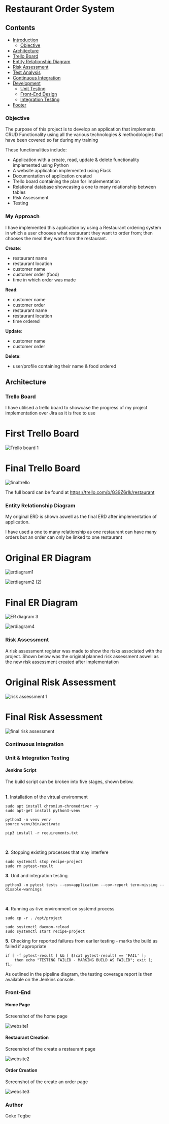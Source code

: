 # Restaurant Order System

## Contents

* [Introduction](#introduction) 
  * [Objective](#objective)
* [Architecture](#architecture)
* [Trello Board](#trello-board)
* [Entity Relationship Diagram](#entity-relationship-diagram)
* [Risk Assessment](#risk-assessment)
* [Test Analysis](#analysis-of-testing)
* [Continuous Integration](#continuous-integration)
* [Development](#development)
  * [Unit Testing](#unit-testing)
  * [Front-End Design](#front-end)
  * [Integration Testing](#integration-testing)
* [Footer](#footer)


### Objective
The purpose of this project is to develop an application that implements CRUD Functionality
using all the various technologies & methodologies that have been covered so far during my training

These functionalities include:
- Application with a create, read, update & delete functionality implemented using Python
- A website application implemented using Flask
- Documentation of application created
- Trello board containing the plan for implementation
- Relational database showcasing a one to many relationship between tables
- Risk Assessment
- Testing

 ### My Approach
 
 I have implemented this application by using a Restaurant ordering system in which a user chooses
 what restaurant they want to order from; then chooses the meal they want from the restaurant.
 
**Create**:
* restaurant name
* restaurant location
* customer name
* customer order (food)
* time in which order was made

**Read**:
* customer name
* customer order
* restaurant name
* restaurant location
* time ordered

**Update**:
* customer name
* customer order

**Delete**:
* user/profile containing their name & food ordered


## Architecture
### Trello Board
I have utilised a trello board to showcase the progress of my project implementation over Jira as it is free to use

# First Trello Board
![Trello board 1](https://user-images.githubusercontent.com/48153566/118319076-2d4c6a00-b4f2-11eb-9741-ad327b91d687.png)

# Final Trello Board
![finaltrello](https://user-images.githubusercontent.com/48153566/118318508-659f7880-b4f1-11eb-8d24-2821b2381e80.png)

The full board can be found at https://trello.com/b/G39Z6rIk/restaurant



### Entity Relationship Diagram

My original ERD is shown aswell as the final ERD after implementation of application.

I have used a one to many relationship as one restaurant can have many orders but an order can only
be linked to one restaurant

# Original ER Diagram

![erdiagram1](https://user-images.githubusercontent.com/48153566/118319199-5967eb00-b4f2-11eb-91e0-459544cf44c5.jpg)

![erdiagram2 (2)](https://user-images.githubusercontent.com/48153566/118319206-5a991800-b4f2-11eb-90ef-cabe81fd40c7.png)


# Final ER Diagram
![ER diagram 3](https://user-images.githubusercontent.com/48153566/118318743-b4e5a900-b4f1-11eb-9dbd-8b18c0b15956.png)

![erdiagram4](https://user-images.githubusercontent.com/48153566/118318793-c75fe280-b4f1-11eb-8e21-97f6cd7f0937.png)

### Risk Assessment

A risk assessment register was made to show the risks associated with the project. Shown below was the original planned risk assessment aswell as the
new risk assessment created after implementation

# Original Risk Assessment
![risk assessment 1](https://user-images.githubusercontent.com/48153566/118321087-07749480-b4f5-11eb-9fc6-49e53fd18b76.png)

# Final Risk Assessment

![final risk assessment](https://user-images.githubusercontent.com/48153566/118323000-e5304600-b4f7-11eb-811c-d5dba32a06d5.png)


### Continuous Integration

### Unit & Integration Testing


#### Jenkins Script
The build script can be broken into five stages, shown below.  
<br/>

**1.** Installation of the virtual environment

```
sudo apt install chromium-chromedriver -y
sudo apt-get install python3-venv

python3 -m venv venv
source venv/bin/activate

pip3 install -r requirements.txt
```
<br/>

**2.** Stopping existing processes that may interfere

```
sudo systemctl stop recipe-project
sudo rm pytest-result
```

**3.** Unit and integration testing

```
python3 -m pytest tests --cov=application --cov-report term-missing --disable-warnings
```
<br/>

**4.** Running as-live environment on systemd process
```
sudo cp -r . /opt/project

sudo systemctl daemon-reload
sudo systemctl start recipe-project
```

**5.** Checking for reported failures from earlier testing - marks the build as failed if appropriate
```
if [ -f pytest-result ] && [ $(cat pytest-result) == 'FAIL' ]; 
	then echo "TESTING FAILED - MARKING BUILD AS FAILED"; exit 1;
fi;
```

As outlined in the pipeline diagram, the testing coverage report is then available on the Jenkins console.

### Front-End
#### Home Page
Screenshot of the home page

![website1](https://user-images.githubusercontent.com/48153566/118324621-2de8fe80-b4fa-11eb-980d-99c259c9beb3.png)

#### Restaurant Creation
Screenshot of the create a restaurant page

![website2](https://user-images.githubusercontent.com/48153566/118324628-2f1a2b80-b4fa-11eb-8d37-22031ca1cc66.png)

#### Order Creation
Screenshot of the create an order page

![website3](https://user-images.githubusercontent.com/48153566/118324633-30e3ef00-b4fa-11eb-9945-60e033d19d4f.png)

### Author
Goke Tegbe

 

